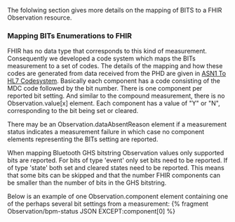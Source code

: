 The fololwing section gives more details on the mapping of BITS to a FHIR Observation resource.

### Mapping BITs Enumerations to FHIR
FHIR has no data type that corresponds to this kind of measurement. Consequently we developed a code system which maps the BITs measurement to a set of codes. The details of the mapping and how these codes are generated from data received from the PHD are given in [ASN1 To HL7 Codesystem](CodeSystem-ASN1ToHL7.html). Basically each component has a code consisting of the MDC code followed by the bit number. There is one component per reported bit setting. And similar to the compound measurement, there is no Observation.value[x] element. Each component has a value of "Y" or "N", corresponding to the bit being set or cleared.

There may be an Observation.dataAbsentReason element if a measurement status indicates a measurement failure in which case no component elements representing the BITs setting are reported. 

When mapping Bluetooth GHS bitstring Observation values only supported bits are reported. For bits of type 'event' only set bits need to be reported. If of type 'state' both set and cleared states need to be reported. This means that some bits can be skipped and that the number FHIR components  can be smaller than the number of bits in the GHS bitstring.

Below is an example of one Observation.component element containing one of the perhaps several bit settings from a measurement:
{% fragment Observation/bpm-status JSON EXCEPT:component[0] %}


